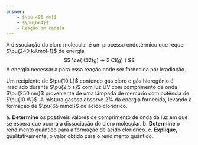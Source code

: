 ```yaml
---
answer:
    - $\pu{491 nm}$
    - $\pu{6e4}$
    - Reação em cadeia.
---
```


A dissociação do cloro molecular é um processo endotérmico que requer $\pu{240 kJ.mol-1}$ de energia
$$
    \ce{ Cl2(g) -> 2 Cl(g) }
$$
A energia necessária para essa reação pode ser fornecida por irradiação.

Um recipiente de $\pu{10 L}$ contendo gás cloro e gás hidrogênio é irradiado durante $\pu{2,5 s}$ com luz UV com comprimento de onda $\pu{250 nm}$ proveniente de uma lâmpada de mercúrio com potência de $\pu{10 W}$. A mistura gasosa absorve $2\%$ da energia fornecida, levando à formação de $\pu{65 mmol}$ de ácido clorídrico. 

a. **Determine** os possíveis valores de comprimento de onda da luz em que se espera que ocorra a dissociação do cloro molecular. 
b. **Determine** o rendimento quântico para a formação de ácido clorídrico.
c. **Explique**, qualitativamente, o valor obtido para o rendimento quântico.

